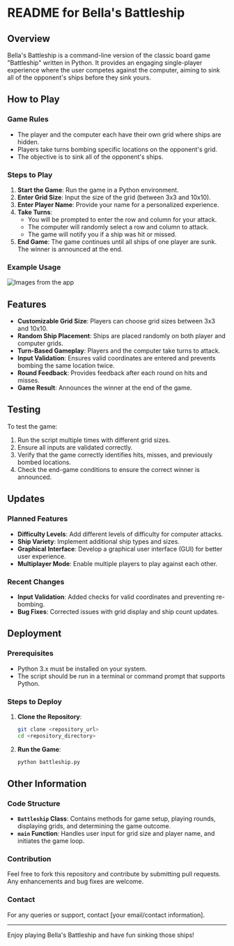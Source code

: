 # README for Bella's Battleship

## Overview

Bella's Battleship is a command-line version of the classic board game "Battleship" written in Python. It provides an engaging single-player experience where the user competes against the computer, aiming to sink all of the opponent's ships before they sink yours.

## How to Play

### Game Rules

- The player and the computer each have their own grid where ships are hidden.
- Players take turns bombing specific locations on the opponent's grid.
- The objective is to sink all of the opponent's ships.

### Steps to Play

1. **Start the Game**: Run the game in a Python environment.
2. **Enter Grid Size**: Input the size of the grid (between 3x3 and 10x10).
3. **Enter Player Name**: Provide your name for a personalized experience.
4. **Take Turns**: 
   - You will be prompted to enter the row and column for your attack.
   - The computer will randomly select a row and column to attack.
   - The game will notify you if a ship was hit or missed.
5. **End Game**: The game continues until all ships of one player are sunk. The winner is announced at the end.

### Example Usage

![Images from the app]()

## Features

- **Customizable Grid Size**: Players can choose grid sizes between 3x3 and 10x10.
- **Random Ship Placement**: Ships are placed randomly on both player and computer grids.
- **Turn-Based Gameplay**: Players and the computer take turns to attack.
- **Input Validation**: Ensures valid coordinates are entered and prevents bombing the same location twice.
- **Round Feedback**: Provides feedback after each round on hits and misses.
- **Game Result**: Announces the winner at the end of the game.

## Testing

To test the game:
1. Run the script multiple times with different grid sizes.
2. Ensure all inputs are validated correctly.
3. Verify that the game correctly identifies hits, misses, and previously bombed locations.
4. Check the end-game conditions to ensure the correct winner is announced.

## Updates

### Planned Features

- **Difficulty Levels**: Add different levels of difficulty for computer attacks.
- **Ship Variety**: Implement additional ship types and sizes.
- **Graphical Interface**: Develop a graphical user interface (GUI) for better user experience.
- **Multiplayer Mode**: Enable multiple players to play against each other.

### Recent Changes

- **Input Validation**: Added checks for valid coordinates and preventing re-bombing.
- **Bug Fixes**: Corrected issues with grid display and ship count updates.

## Deployment

### Prerequisites

- Python 3.x must be installed on your system.
- The script should be run in a terminal or command prompt that supports Python.

### Steps to Deploy

1. **Clone the Repository**: 
    ```sh
    git clone <repository_url>
    cd <repository_directory>
    ```
2. **Run the Game**:
    ```sh
    python battleship.py
    ```

## Other Information

### Code Structure

- **`Battleship` Class**: Contains methods for game setup, playing rounds, displaying grids, and determining the game outcome.
- **`main` Function**: Handles user input for grid size and player name, and initiates the game loop.

### Contribution

Feel free to fork this repository and contribute by submitting pull requests. Any enhancements and bug fixes are welcome.

### Contact

For any queries or support, contact [your email/contact information].

---

Enjoy playing Bella's Battleship and have fun sinking those ships!